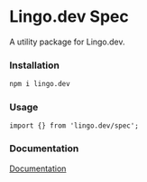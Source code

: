 # Lingo.dev Spec

A utility package for Lingo.dev.

### Installation

```bash
npm i lingo.dev
```

### Usage

```
import {} from 'lingo.dev/spec';
```

### Documentation

[Documentation](https://lingo.dev/go/docs)
